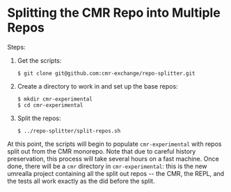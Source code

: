 # Splitting the CMR Repo into Multiple Repos

Steps:

1.  Get the scripts:
	```
	$ git clone git@github.com:cmr-exchange/repo-splitter.git
	```
1. Create a directory to work in and set up the base repos:
	```
	$ mkdir cmr-experimental
	$ cd cmr-experimental
	```
1. Split the repos:
	```
	$ ../repo-splitter/split-repos.sh
	```

At this point, the scripts will begin to populate `cmr-experimental` with repos
split out from the CMR monorepo. Note that due to careful history preservation,
this process will take several hours on a fast machine. Once done, there will
be a `cmr` directory in `cmr-experimental`: this is the new umrealla project
containing all the split out repos -- the CMR, the REPL, and the tests all work
exactly as the did before the split.
